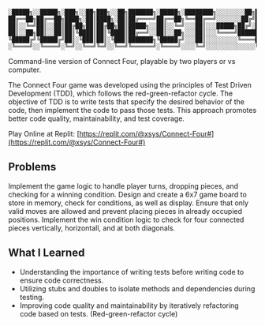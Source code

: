 ```
░█████╗░░█████╗░███╗░░██╗███╗░░██╗███████╗░█████╗░████████╗░░░░░░░░██╗██╗
██╔══██╗██╔══██╗████╗░██║████╗░██║██╔════╝██╔══██╗╚══██╔══╝░░░░░░░██╔╝██║
██║░░╚═╝██║░░██║██╔██╗██║██╔██╗██║█████╗░░██║░░╚═╝░░░██║░░░█████╗██╔╝░██║
██║░░██╗██║░░██║██║╚████║██║╚████║██╔══╝░░██║░░██╗░░░██║░░░╚════╝███████║
╚█████╔╝╚█████╔╝██║░╚███║██║░╚███║███████╗╚█████╔╝░░░██║░░░░░░░░░╚════██║
░╚════╝░░╚════╝░╚═╝░░╚══╝╚═╝░░╚══╝╚══════╝░╚════╝░░░░╚═╝░░░░░░░░░░░░░░╚═╝
```

Command-line version of Connect Four, playable by two players or vs computer.

The Connect Four game was developed using the principles of Test Driven Development (TDD), which follows the red-green-refactor cycle. The objective of TDD is to write tests that specify the desired behavior of the code, then implement the code to pass those tests. This approach promotes better code quality, maintainability, and test coverage.

Play Online at Replit:
[https://replit.com/@xsys/Connect-Four#](https://replit.com/@xsys/Connect-Four#)

## Problems

Implement the game logic to handle player turns, dropping pieces, and checking for a winning condition.
Design and create a 6x7 game board to store in memory, check for conditions, as well as display.
Ensure that only valid moves are allowed and prevent placing pieces in already occupied positions.
Implement the win condition logic to check for four connected pieces vertically, horizontall, and at both diagonals.

## What I Learned

- Understanding the importance of writing tests before writing code to ensure code correctness.
- Utilizing stubs and doubles to isolate methods and dependencies during testing.
- Improving code quality and maintainability by iteratively refactoring code based on tests. (Red-green-refactor cycle)
